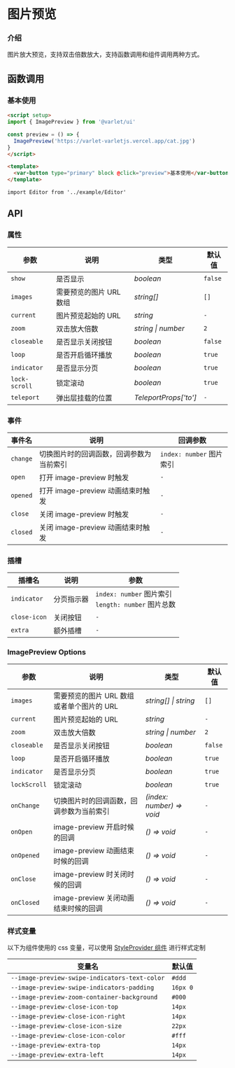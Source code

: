 # 图片预览

### 介绍

图片放大预览，支持双击倍数放大，支持函数调用和组件调用两种方式。

## 函数调用

### 基本使用

```html
<script setup>
import { ImagePreview } from '@varlet/ui'

const preview = () => {
  ImagePreview('https://varlet-varletjs.vercel.app/cat.jpg')
}
</script>

<template>
  <var-button type="primary" block @click="preview">基本使用</var-button>
</template>
```


```vue
import Editor from '../example/Editor'
```


## API

### 属性

| 参数         | 说明   | 类型  | 默认值  |
| ------------ | ------------ | ------------------ | ------------ |
| `show`       | 是否显示     | _boolean_ | `false` |
| `images`     | 需要预览的图片 URL 数组 | _string[]_ | `[]` |
| `current`    | 图片预览起始的 URL | _string_ | `-` |
| `zoom`       | 双击放大倍数 | _string \| number_ | `2` |
| `closeable`  | 是否显示关闭按钮 | _boolean_ | `false` |
| `loop`       | 是否开启循环播放 | _boolean_ | `true` |
| `indicator`  | 是否显示分页 | _boolean_ | `true` |
| `lock-scroll` | 锁定滚动 | _boolean_ | `true` |
| `teleport`   | 弹出层挂载的位置 | _TeleportProps['to']_ | `-` |

### 事件

| 事件名 | 说明  | 回调参数 |
| ----- | ---- | ----- |
| `change` | 切换图片时的回调函数，回调参数为当前索引 | `index: number` 图片索引 |
| `open`   | 打开 image-preview 时触发 | `-`  |
| `opened` | 打开 image-preview 动画结束时触发 | `-` |
| `close`  | 关闭 image-preview 时触发 | `-` |
| `closed` | 关闭 image-preview 动画结束时触发 | `-` |

### 插槽

| 插槽名 | 说明 | 参数 |
| --- | --- | --- |
| `indicator` | 分页指示器 | `index: number` 图片索引 <br> `length: number` 图片总数 |
| `close-icon` | 关闭按钮 | `-` |
| `extra` | 额外插槽 | `-` |

### ImagePreview Options

| 参数   | 说明  |  类型  | 默认值 |
| ------ | ----------- | ------ | -------- |
| `images`     | 需要预览的图片 URL 数组或者单个图片的 URL  | _string[] \| string_ | `[]` |
| `current`    | 图片预览起始的 URL | _string_ | `-` |
| `zoom`       | 双击放大倍数  | _string \| number_ | `2` |
| `closeable`  | 是否显示关闭按钮 | _boolean_ | `false` |
| `loop`       | 是否开启循环播放 | _boolean_ | `true` |
| `indicator`  | 是否显示分页 | _boolean_ | `true` |
| `lockScroll` | 锁定滚动 | _boolean_ | `true` |
| `onChange`   | 切换图片时的回调函数，回调参数为当前索引 | _(index: number) => void_  |  `-` |
| `onOpen`   | image-preview 开启时候的回调 |  _() => void_ | `-` |
| `onOpened` | image-preview 动画结束时候的回调 |   _() => void_ | `-` |
| `onClose`  | image-preview 时关闭时候的回调 |  _() => void_ |  `-` |
| `onClosed` | image-preview 关闭动画结束时候的回调 |  _() => void_ | `-` |

### 样式变量
以下为组件使用的 css 变量，可以使用 [StyleProvider 组件](#/zh-CN/style-provider) 进行样式定制

| 变量名                                           | 默认值   |
|-----------------------------------------------| -------- |
| `--image-preview-swipe-indicators-text-color` | `#ddd`  |
| `--image-preview-swipe-indicators-padding`    | `16px 0` |
| `--image-preview-zoom-container-background`   | `#000`  |
| `--image-preview-close-icon-top`              | `14px` |
| `--image-preview-close-icon-right`            | `14px` |
| `--image-preview-close-icon-size`             | `22px` |
| `--image-preview-close-icon-color`            | `#fff` |
| `--image-preview-extra-top`                   | `14px` |
| `--image-preview-extra-left`                  | `14px` |

